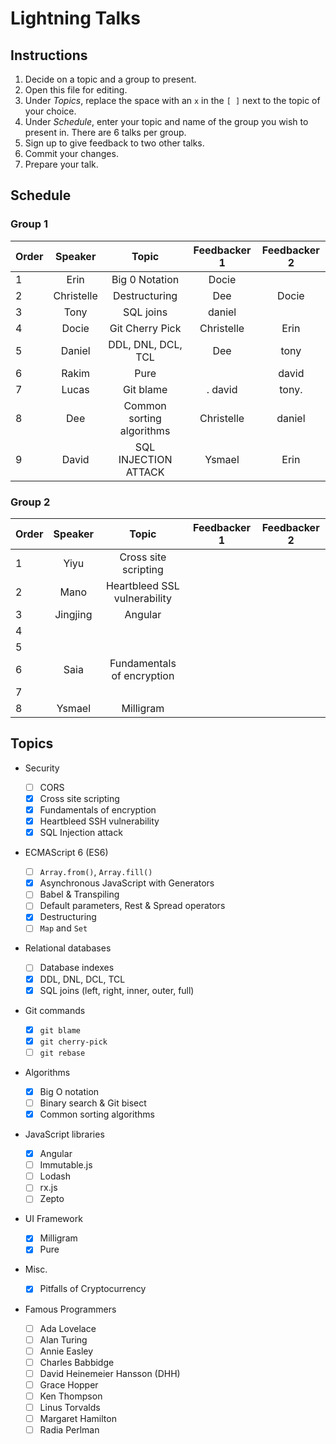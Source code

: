 # Lightning Talks

## Instructions

1. Decide on a topic and a group to present.
1. Open this file for editing.
1. Under _Topics_, replace the space with an `x` in the `[ ]` next to the topic of your choice.
1. Under _Schedule_, enter your topic and name of the group you wish to present in. There are 6 talks per group.
1. Sign up to give feedback to two other talks.
1. Commit your changes.
1. Prepare your talk.

## Schedule

### Group 1

| Order |  Speaker   |       Topic             | Feedbacker 1 | Feedbacker 2 |
| ----- | :--------: |  :---------------------:| :----------: | :----------: |
| 1     |    Erin    |   Big 0 Notation        |  Docie       |              |
| 2     | Christelle |   Destructuring         |  Dee         |  Docie       |
| 3     |    Tony    |     SQL joins           |      daniel  |              |
| 4     |   Docie    |  Git Cherry Pick        |  Christelle  |   Erin       |
| 5     |   Daniel   | DDL, DNL, DCL, TCL      |  Dee         |      tony    |
| 6     |   Rakim    |        Pure             |              |  david       |
| 7     |   Lucas    |     Git blame           |.   david     |     tony.    |
| 8     |    Dee     |Common sorting algorithms|  Christelle  |   daniel     |
| 9     |   David    |SQL INJECTION ATTACK     |    Ysmael    |   Erin       |

### Group 2

| Order | Speaker |           Topic             | Feedbacker 1 | Feedbacker 2 |
| ----- | :-----: |  :---------------------:    | :----------: | :----------: |
| 1     |  Yiyu   |   Cross site scripting      |              |              |
| 2     |  Mano   | Heartbleed SSL vulnerability|              |              |
| 3     |Jingjing |           Angular           |              |              |
| 4     |         |                             |              |              |
| 5     |         |                             |              |              |
| 6     | Saia    | Fundamentals of encryption  |              |              |
| 7     |         |                             |              |              |
| 8     | Ysmael  |         Milligram           |              |              |

## Topics

- Security

  - [ ] CORS
  - [x] Cross site scripting
  - [x] Fundamentals of encryption
  - [x] Heartbleed SSH vulnerability
  - [x] SQL Injection attack

- ECMAScript 6 (ES6)

  - [ ] `Array.from()`, `Array.fill()`
  - [x] Asynchronous JavaScript with Generators
  - [ ] Babel & Transpiling
  - [ ] Default parameters, Rest & Spread operators
  - [x] Destructuring
  - [ ] `Map` and `Set`

- Relational databases

  - [ ] Database indexes
  - [x] DDL, DNL, DCL, TCL
  - [x] SQL joins (left, right, inner, outer, full)

- Git commands

  - [x] `git blame`
  - [x] `git cherry-pick`
  - [ ] `git rebase`

- Algorithms

  - [x] Big O notation
  - [ ] Binary search & Git bisect
  - [x] Common sorting algorithms

- JavaScript libraries

  - [x] Angular
  - [ ] Immutable.js
  - [ ] Lodash
  - [ ] rx.js
  - [ ] Zepto

- UI Framework

  - [x] Milligram
  - [x] Pure

- Misc.

  - [x] Pitfalls of Cryptocurrency

- Famous Programmers

  - [ ] Ada Lovelace
  - [ ] Alan Turing
  - [ ] Annie Easley
  - [ ] Charles Babbidge
  - [ ] David Heinemeier Hansson (DHH)
  - [ ] Grace Hopper
  - [ ] Ken Thompson
  - [ ] Linus Torvalds
  - [ ] Margaret Hamilton
  - [ ] Radia Perlman
